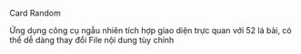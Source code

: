 Card Random

Ứng dụng công cụ ngẫu nhiên tích hợp giao diện trực quan với 52 lá bài, có thể dễ dàng thay đổi File nội dung tùy chỉnh
